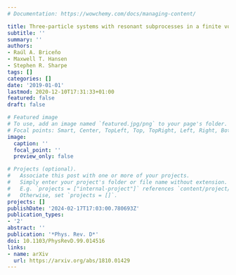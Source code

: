 ```yaml
---
# Documentation: https://wowchemy.com/docs/managing-content/

title: Three-particle systems with resonant subprocesses in a finite volume
subtitle: ''
summary: ''
authors:
- Raúl A. Briceño
- Maxwell T. Hansen
- Stephen R. Sharpe
tags: []
categories: []
date: '2019-01-01'
lastmod: 2020-12-10T17:31:33+01:00
featured: false
draft: false

# Featured image
# To use, add an image named `featured.jpg/png` to your page's folder.
# Focal points: Smart, Center, TopLeft, Top, TopRight, Left, Right, BottomLeft, Bottom, BottomRight.
image:
  caption: ''
  focal_point: ''
  preview_only: false

# Projects (optional).
#   Associate this post with one or more of your projects.
#   Simply enter your project's folder or file name without extension.
#   E.g. `projects = ["internal-project"]` references `content/project/deep-learning/index.md`.
#   Otherwise, set `projects = []`.
projects: []
publishDate: '2024-02-17T17:03:00.780693Z'
publication_types:
- '2'
abstract: ''
publication: '*Phys. Rev. D*'
doi: 10.1103/PhysRevD.99.014516
links:
- name: arXiv
  url: https://arxiv.org/abs/1810.01429
---
```

